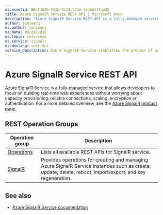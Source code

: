 ```yaml
---
ms.assetid: 06ef3626-943b-4114-972e-aedb0d1f3a35
title: Azure SignalR Service REST API | Microsoft Docs
description: "Azure SignalR Service REST API is a fully-managed service that allows developers to focus on building real-time web experience. REST Operation Groups include Operations and SignalR."
author: juniwang
ms.author: juniwang
ms.date: 09/28/2018
ms.topic: reference
ms.service: signalr
ms.devlang: rest-api
service_description: Azure SignalR Service simplifies the process of adding real-time web functionality to applications over HTTP. This real-time functionality allows the service to push content updates to connected clients, such as a single page web or mobile application. As a result, clients are updated without the need to poll the server, or submit new HTTP requests for updates.
---
```


# Azure SignalR Service REST API

Azure SignalR Service is a fully-managed service that allows developers to focus on building real-time web experiences without worrying about capacity provisioning, reliable connections, scaling, encryption or authentication. For a more detailed overview, see the [Azure SignalR product page](https://azure.microsoft.com/services/signalr-service/).

## REST Operation Groups 

| Operation group | Description                                                        |
|-----------------|--------------------------------------------------------------------|
| [Operations](xref:management.azure.com.signalr.operations)  | Lists all available REST APIs for SignalR service. |
| [SignalR](xref:management.azure.com.signalr.signalr) | Provides operations for creating and managing Azure SignalR Service instances such as create, update, delete, reboot, import/export, and key regeneration. |

## See also

- [Azure SignalR Service documentation](/azure/azure-signalr/signalr-overview)
